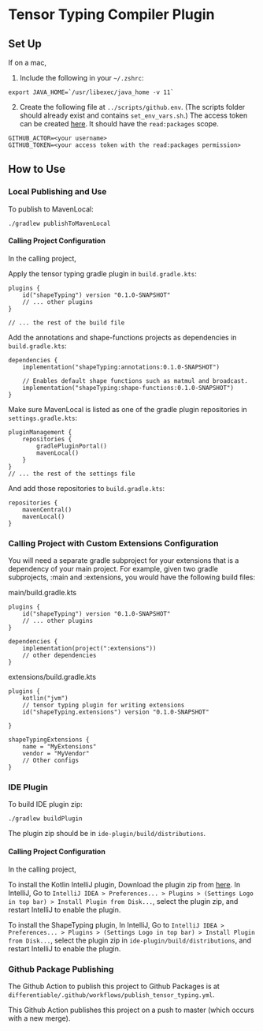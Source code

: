 # Tensor Typing Compiler Plugin

## Set Up
If on a mac, 

1) Include the following in your `~/.zshrc`:
```
export JAVA_HOME=`/usr/libexec/java_home -v 11`
```
2) Create the following file at `../scripts/github.env`. (The scripts folder should already exist and contains `set_env_vars.sh`.)
  The access token can be created [here](https://github.com/settings/tokens). It should have the `read:packages` scope.
```
GITHUB_ACTOR=<your username>
GITHUB_TOKEN=<your access token with the read:packages permission>
```

## How to Use

### Local Publishing and Use
To publish to MavenLocal: 
```
./gradlew publishToMavenLocal
```

#### Calling Project Configuration
In the calling project,

Apply the tensor typing gradle plugin in `build.gradle.kts`:
```
plugins {
    id("shapeTyping") version "0.1.0-SNAPSHOT"
    // ... other plugins
}

// ... the rest of the build file
```

Add the annotations and shape-functions projects as dependencies in `build.gradle.kts`:
```
dependencies {
    implementation("shapeTyping:annotations:0.1.0-SNAPSHOT")
    
    // Enables default shape functions such as matmul and broadcast.
    implementation("shapeTyping:shape-functions:0.1.0-SNAPSHOT")
} 
```

Make sure MavenLocal is listed as one of the gradle plugin repositories in `settings.gradle.kts`:
```
pluginManagement {
    repositories {
        gradlePluginPortal()
        mavenLocal()
    }
}
// ... the rest of the settings file
```

And add those repositories to `build.gradle.kts`:
```
repositories {
    mavenCentral()
    mavenLocal()
}
```

### Calling Project with Custom Extensions Configuration
You will need a separate gradle subproject for your extensions that is a dependency of your main project.
For example, given two gradle subprojects, :main and :extensions, you would have the following build files:

main/build.gradle.kts
```
plugins {
    id("shapeTyping") version "0.1.0-SNAPSHOT"
    // ... other plugins
}

dependencies {
    implementation(project(":extensions"))
    // other dependencies
}
```

extensions/build.gradle.kts
```
plugins {
    kotlin("jvm")
    // tensor typing plugin for writing extensions
    id("shapeTyping.extensions") version "0.1.0-SNAPSHOT"

}

shapeTypingExtensions {
    name = "MyExtensions"
    vendor = "MyVendor"
    // Other configs
}

```
### IDE Plugin

To build IDE plugin zip: 
```
./gradlew buildPlugin
```
The plugin zip should be in `ide-plugin/build/distributions`.

#### Calling Project Configuration
In the calling project,

To install the Kotlin IntelliJ plugin,
Download the plugin zip from [here](https://drive.google.com/drive/folders/1tbj-Y9LF4cOLF0TU7HRYdPaKCICuxBjT).
In IntelliJ, Go to `IntelliJ IDEA > Preferences... > Plugins > (Settings Logo in top bar) > Install Plugin from Disk...`, 
select the plugin zip, and restart IntelliJ to enable the plugin.

To install the ShapeTyping plugin,
In IntelliJ, Go to `IntelliJ IDEA > Preferences... > Plugins > (Settings Logo in top bar) > Install Plugin from Disk...`, 
select the plugin zip in `ide-plugin/build/distributions`, and restart IntelliJ to enable the plugin.

### Github Package Publishing
The Github Action to publish this project to Github Packages is at 
`differentiable/.github/workflows/publish_tensor_typing.yml`.

This Github Action publishes this project on a push to master (which occurs with a new merge).
